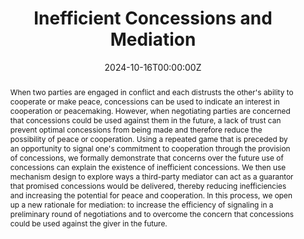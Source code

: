 ---
abstract: "When two parties are engaged in conflict and each distrusts the other's ability to cooperate or make peace, concessions can be used to indicate an interest in cooperation or peacemaking. However, when negotiating parties are concerned that concessions could be used against them in the future, a lack of trust can prevent optimal concessions from being made and therefore reduce the possibility of peace or cooperation. Using a repeated game that is preceded by an opportunity to signal one's commitment to cooperation through the provision of concessions, we formally demonstrate that concerns over the future use of concessions can explain the existence of inefficient concessions. We then use mechanism design to explore ways a third-party mediator can act as a guarantor that promised concessions would be delivered, thereby reducing inefficiencies and increasing the potential for peace and cooperation. In this process, we open up a new rationale for mediation: to increase the efficiency of signaling in a preliminary round of negotiations and to overcome the concern that concessions could be used against the giver in the future."
author_notes:
-
authors:
- admin
- Ben Horne
date: "2024-10-16T00:00:00Z"
doi: ""
featured: false
projects: []
publication: 'Quarterly Journal of Political Science'
publication_short: ""
publication_types:
- "2"
publishDate: "2024-10-16T00:00:00Z"
slides: ""
summary: "
<details>
  <summary>Abstract</summary>
  
When two parties are engaged in conflict and each distrusts the other's ability to pursue peace, concessions can be used to indicate an interest in making peace. However, when negotiating parties are concerned that concessions could be used against them in the future, a lack of trust can prevent optimal concessions from being made. It can also reduce the possibility of peace. We use mechanism design to explore ways in which a third party mediator can act as a guarantor that promised concessions will be delivered, thereby reducing inefficiencies and increasing the potential for peace. In this process, we open up a new rationale for mediation: to increase the inefficiency of signaling in a preliminary round of negotiations.
</details>"
title: "Inefficient Concessions and Mediation"
tags:
- Conflict
- Mediation
- Asymmetric Information
url_code: ""
url_dataset: ""
url_pdf: ""
url_poster: ""
url_project: ""
url_slides: "https://github.com/kbuzard/InefficientConcessions/blob/master/presentation.pdf"
url_source: ""
url_video: ""
links:
- name: Working paper
  url: 'https://github.com/kbuzard/InefficientConcessions/blob/master/QJPS/Inefficient_Concessions.pdf'
- name: doi
  url: 'http://dx.doi.org/10.1561/100.00021220'
---